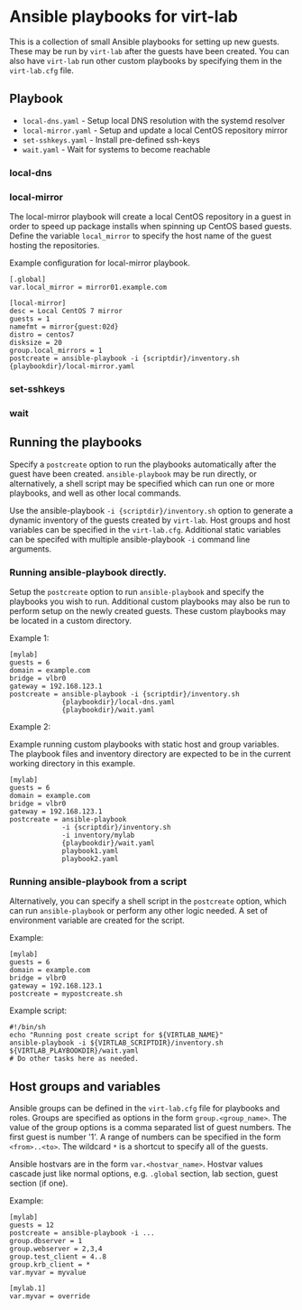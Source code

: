 # Ansible playbooks for virt-lab

This is a collection of small Ansible playbooks for setting up new guests.
These may be run by `virt-lab` after the guests have been created. You can also
have `virt-lab` run other custom playbooks by specifying them in the
`virt-lab.cfg` file.

## Playbook

* `local-dns.yaml` - Setup local DNS resolution with the systemd resolver
* `local-mirror.yaml` - Setup and update a local CentOS repository mirror
* `set-sshkeys.yaml` - Install pre-defined ssh-keys
* `wait.yaml` - Wait for systems to become reachable

### local-dns

### local-mirror

The local-mirror playbook will create a local CentOS repository in a guest in
order to speed up package installs when spinning up CentOS based guests. Define
the variable `local_mirror` to specify the host name of the guest hosting the
repositories.

Example configuration for local-mirror playbook.

    [.global]
    var.local_mirror = mirror01.example.com

    [local-mirror]
    desc = Local CentOS 7 mirror
    guests = 1
    namefmt = mirror{guest:02d}
    distro = centos7
    disksize = 20
    group.local_mirrors = 1
    postcreate = ansible-playbook -i {scriptdir}/inventory.sh {playbookdir}/local-mirror.yaml

### set-sshkeys

### wait


## Running the playbooks

Specify a `postcreate` option to run the playbooks automatically after the
guest have been created. `ansible-playbook` may be run directly, or
alternatively, a shell script may be specified which can run one or more
playbooks, and well as other local commands.

Use the ansible-playbook `-i {scriptdir}/inventory.sh` option to generate a
dynamic inventory of the guests created by `virt-lab`.  Host groups and host
variables can be specified in the `virt-lab.cfg`. Additional static variables
can be specifed with multiple ansible-playbook `-i` command line arguments.

### Running ansible-playbook directly.

Setup the `postcreate` option to run `ansible-playbook` and specify the
playbooks you wish to run.  Additional custom playbooks may also be run to
perform setup on the newly created guests. These custom playbooks may be
located in a custom directory.

Example 1:

    [mylab]
    guests = 6
    domain = example.com
    bridge = vlbr0
    gateway = 192.168.123.1
    postcreate = ansible-playbook -i {scriptdir}/inventory.sh
                 {playbookdir}/local-dns.yaml
                 {playbookdir}/wait.yaml

Example 2:

Example running custom playbooks with static host and group variables. The
playbook files and inventory directory are expected to be in the current
working directory in this example.

    [mylab]
    guests = 6
    domain = example.com
    bridge = vlbr0
    gateway = 192.168.123.1
    postcreate = ansible-playbook
                 -i {scriptdir}/inventory.sh
                 -i inventory/mylab
                 {playbookdir}/wait.yaml
                 playbook1.yaml
                 playbook2.yaml

### Running ansible-playbook from a script

Alternatively, you can specify a shell script in the `postcreate` option, which
can run `ansible-playbook` or perform any other logic needed.  A set of
environment variable are created for the script.

Example:

    [mylab]
    guests = 6
    domain = example.com
    bridge = vlbr0
    gateway = 192.168.123.1
    postcreate = mypostcreate.sh

Example script:

    #!/bin/sh
    echo "Running post create script for ${VIRTLAB_NAME}"
    ansible-playbook -i ${VIRTLAB_SCRIPTDIR}/inventory.sh ${VIRTLAB_PLAYBOOKDIR}/wait.yaml
    # Do other tasks here as needed.

## Host groups and variables

Ansible groups can be defined in the `virt-lab.cfg` file for playbooks and
roles. Groups are specified as options in the form `group.<group_name>`. The
value of the group options is a comma separated list of guest numbers. The
first guest is number '1'.  A range of numbers can be specified in the form
`<from>..<to>`. The wildcard `*` is a shortcut to specify all of the guests.

Ansible hostvars are in the form `var.<hostvar_name>`. Hostvar values cascade
just like normal options, e.g. `.global` section, lab section, guest section
(if one).

Example:

    [mylab]
    guests = 12
    postcreate = ansible-playbook -i ...
    group.dbserver = 1
    group.webserver = 2,3,4
    group.test_client = 4..8
    group.krb_client = *
    var.myvar = myvalue

    [mylab.1]
    var.myvar = override
